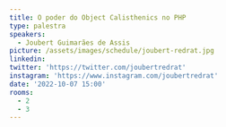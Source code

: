 ```yaml
---
title: O poder do Object Calisthenics no PHP
type: palestra
speakers:
  - Joubert Guimarães de Assis
picture: /assets/images/schedule/joubert-redrat.jpg
linkedin:
twitter: 'https://twitter.com/joubertredrat'
instagram: 'https://www.instagram.com/joubertredrat'
date: '2022-10-07 15:00'
rooms:
  - 2
  - 3
---
```


